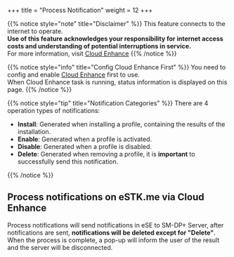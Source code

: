 +++
title = "Process Notification"
weight = 12
+++

{{% notice style="note" title="Disclaimer" %}}
This feature connects to the internet to operate.  
**Use of this feature acknowledges your responsibility for internet access costs and understanding of potential interruptions in service.**  
For more information, visit [Cloud Enhance](/stk/settings/cloud-enhance/#disclaimer)
{{% /notice %}}

{{% notice style="info" title="Config Cloud Enhance First" %}}
You need to config and enable [Cloud Enhance](/stk/settings/cloud-enhance) first to use.  
When Cloud Enhance task is running, status information is displayed on this page.
{{% /notice %}}

{{% notice style="tip" title="Notification Categories" %}}
There are 4 operation types of notifications:

- **Install**: Generated when installing a profile, containing the results of the installation.
- **Enable**: Generated when a profile is activated.
- **Disable**: Generated when a profile is disabled.
- **Delete**: Generated when removing a profile, it is **important** to successfully send this notification.

{{% /notice %}}

## Process notifications on eSTK.me via Cloud Enhance

Process notifications will send notifications in eSE to SM-DP+ Server, after notifications are sent, **notifications will be deleted except for "Delete"**.  
When the process is complete, a pop-up will inform the user of the result and the server will be disconnected.
